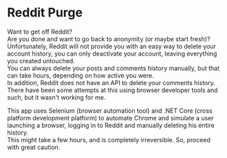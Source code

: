 # Reddit Purge
Want to get off Reddit?  
Are you done and want to go back to anonymity (or maybe start fresh)?  
Unfortunately, Reddit will not provide you with an easy way to delete your account history, you can only deactivate your account, leaving everything you created untouched.  
You can always delete your posts and comments history manually, but that can take hours, depending on how active you were.  
In addition, Reddit does not have an API to delete your comments history.  
There have been some attempts at this using browser developer tools and such, but it wasn't working for me.  

This app uses Selenium (browser automation tool) and .NET Core (cross platform development platform) to automate Chrome and simulate a user launching a browser, logging in to Reddit and manually deleting his entire history.  
This might take a few hours, and is completely irreversible. So, proceed with great caution.


